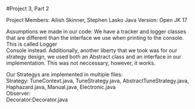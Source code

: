 #Project 3, Part 2

Project Members: Ailish Skinner, Stephen Lasko
Java Version: Open JK 17

<p>
Assumptions we made in our code: We have a tracker and logger classes that are different than the interface we use when printing to the console. This is called Logger
</br>Console instead. Additionally, another liberty that we took was for our strategy design, we used both an Abstract class and an interface in our implementation. 
This was not neccessary, however, it works. 
</p>


<p>
Our Strategys are implemented in multiple files: 
</br>
Strategy: TuneContext.java, TuneStrategy.java, AbstractTuneStrategy.java, Haphazard.java, Manual.java, Electronic.java 
</br>
Observer: 
</br>
Decorator:Decorator.java
</p>
